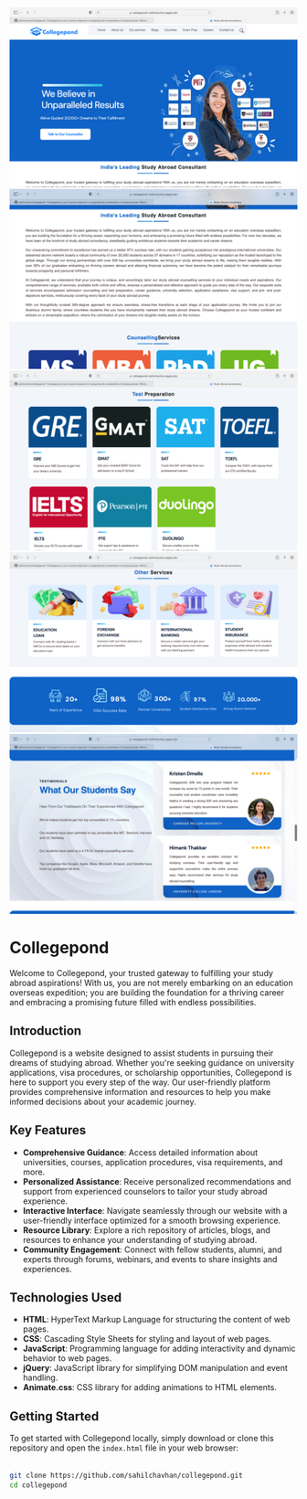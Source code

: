 ![Screenshot](screenshots/Screenshot-1.png)
![Screenshot](screenshots/Screenshot-2.png)
![Screenshot](screenshots/Screenshot-4.png)
![Screenshot](screenshots/Screenshot-5.png)
![Screenshot](screenshots/Screenshot-6.png)

# Collegepond

Welcome to Collegepond, your trusted gateway to fulfilling your study abroad aspirations! With us, you are not merely embarking on an education overseas expedition; you are building the foundation for a thriving career and embracing a promising future filled with endless possibilities.

## Introduction

Collegepond is a website designed to assist students in pursuing their dreams of studying abroad. Whether you're seeking guidance on university applications, visa procedures, or scholarship opportunities, Collegepond is here to support you every step of the way. Our user-friendly platform provides comprehensive information and resources to help you make informed decisions about your academic journey.

## Key Features

- **Comprehensive Guidance**: Access detailed information about universities, courses, application procedures, visa requirements, and more.
- **Personalized Assistance**: Receive personalized recommendations and support from experienced counselors to tailor your study abroad experience.
- **Interactive Interface**: Navigate seamlessly through our website with a user-friendly interface optimized for a smooth browsing experience.
- **Resource Library**: Explore a rich repository of articles, blogs, and resources to enhance your understanding of studying abroad.
- **Community Engagement**: Connect with fellow students, alumni, and experts through forums, webinars, and events to share insights and experiences.

## Technologies Used

- **HTML**: HyperText Markup Language for structuring the content of web pages.
- **CSS**: Cascading Style Sheets for styling and layout of web pages.
- **JavaScript**: Programming language for adding interactivity and dynamic behavior to web pages.
- **jQuery**: JavaScript library for simplifying DOM manipulation and event handling.
- **Animate.css**: CSS library for adding animations to HTML elements.

## Getting Started

To get started with Collegepond locally, simply download or clone this repository and open the `index.html` file in your web browser:

```bash

git clone https://github.com/sahilchavhan/collegepond.git
cd collegepond
